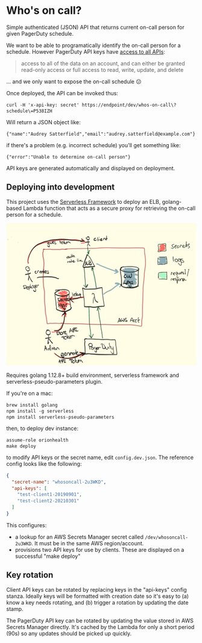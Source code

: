 # Who's on call?

Simple authenticated (JSON) API that returns current on-call person for given PagerDuty schedule.

We want to be able to programatically identify the on-call person for a schedule. However PagerDuty API keys have [access to all APIs](https://v2.developer.pagerduty.com/docs/authentication):
> access to all of the data on an account, and can either be granted read-only access or full access to read, write, update, and delete

... and we only want to expose the on-call schedule 😕

Once deployed, the API can be invoked thus:

    curl -H 'x-api-key: secret' https://endpoint/dev/whos-on-call\?schedule\=P538IZH

Will return a JSON object like:

    {"name":"Audrey Satterfield","email":"audrey.satterfield@example.com"}

if there's a problem (e.g. incorrect schedule) you'll get something like:

    {"error":"Unable to determine on-call person"}

API keys are generated automatically and displayed on deployment.

## Deploying into development

This project uses the [Serverless Framework](http://serverless.org) to deploy an ELB, golang-based
Lambda function that acts as a secure proxy for retrieving the on-call person for a schedule.

![overview](overview.png)

Requires golang 1.12.8+ build environment, serverless framework and serverless-pseudo-parameters plugin.

If you're on a mac:

    brew install golang
    npm install -g serverless
    npm install serverless-pseudo-parameters

then, to deploy dev instance:

    assume-role orionhealth
    make deploy

to modify API keys or the secret name, edit `config.dev.json`. The reference config looks like
the following:

````json
{
  "secret-name": "whosoncall-2u3WKD",
  "api-keys": [
    "test-client1-20190901",
    "test-client2-20210301"
  ]
}
````

This configures:

* a lookup for an AWS Secrets Manager secret called `/dev/whosoncall-2u3WKD`. It must be in the same AWS region/account.
* provisions two API keys for use by clients. These are displayed on a successful "make deploy"


## Key rotation

Client API keys can be rotated by replacing keys in the "api-keys" config stanza. Ideally
keys will be formatted with creation date so it's easy to (a) know a key needs rotating, and (b) trigger a rotation by updating the date stamp.

The PagerDuty API key can be rotated by updating the value stored in AWS Secrets Manager directly. It's
cached by the Lambda for only a short period (90s) so any updates should be picked up quickly.
